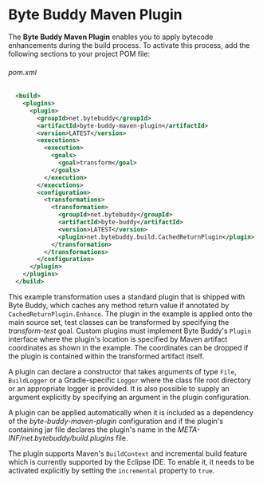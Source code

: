 # Byte Buddy Maven Plugin

The **Byte Buddy Maven Plugin** enables you to apply bytecode enhancements during the build process. To activate this process, add the following sections to your project POM file:

###### pom.xml
```xml
  <build>
    <plugins>
      <plugin>
        <groupId>net.bytebuddy</groupId>
        <artifactId>byte-buddy-maven-plugin</artifactId>
        <version>LATEST</version>
        <executions>
          <execution>
            <goals>
              <goal>transform</goal>
            </goals>
          </execution>
        </executions>
        <configuration>
          <transformations>
            <transformation>
              <groupId>net.bytebuddy</groupId>
              <artifactId>byte-buddy</artifactId>
              <version>LATEST</version>
              <plugin>net.bytebuddy.build.CachedReturnPlugin</plugin>
            </transformation>
          </transformations>
        </configuration>
      </plugin>
    </plugins>
  </build>
```

This example transformation uses a standard plugin that is shipped with Byte Buddy, which caches any method return value if annotated by `CachedReturnPlugin.Enhance`. The plugin in the example is applied onto the main source set, test classes can be transformed by specifying the *transform-test* goal. Custom plugins must implement Byte Buddy's `Plugin` interface where the plugin's location is specified by Maven artifact coordinates as shown in the example. The coordinates can be dropped if the plugin is contained within the transformed artifact itself.

A plugin can declare a constructor that takes arguments of type `File`, `BuildLogger` or a Gradle-specific `Logger` where the class file root directory or an appropriate logger is provided. It is also possible to supply an argument explicitly by specifying an argument in the plugin configuration.

A plugin can be applied automatically when it is included as a dependency of the *byte-buddy-maven-plugin* configuration and if the plugin's containing jar file declares the plugin's name in the *META-INF/net.bytebuddy/build.plugins* file.

The plugin supports Maven's `BuildContext` and incremental build feature which is currently supported by the Eclipse IDE. To enable it, it needs to be activated explicitly by setting the `incremental` property to `true`.
